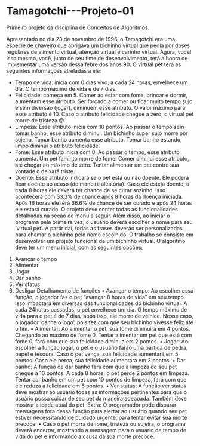 # Tamagotchi---Projeto-01
Primeiro projeto da disciplina de Conceitos de Algoritmos.

Apresentado no dia 23 de novembro de 1996, o Tamagotchi era uma espécie de chaveiro que
abrigava um bichinho virtual que pedia por doses regulares de alimento virtual, atenção virtual
e carinho virtual. Agora, você! Isso mesmo, você, junto de seu time de desenvolvimento, terá a
honra de implementar uma versão dessa febre dos anos 90.
O virtual pet terá as seguintes informações atreladas a ele:
- Tempo de vida: inicia com 0 dias vivo, a cada 24 horas, envelhece um dia. O tempo
máximo de vida é de 7 dias.
- Felicidade: começa em 5. Comer ao estar com fome, brincar e dormir, aumentam esse
atributo. Ser forçado a comer ou ficar muito tempo sujo e sem diversão (jogar), diminuem esse
atributo. O valor máximo para esse atributo é 10. Caso o atributo felicidade chegue a zero, o
virtual pet morre de tristeza 😕 .
- Limpeza: Esse atributo inicia com 10 pontos. Ao passar o tempo sem tomar banho,
esse atributo diminui. Um bichinho super sujo morre por sujeira. Tomar banho aumenta esse
atributo. Tomar banho estando limpo diminui o atributo felicidade.
- Fome: Esse atributo inicia com 0. Ao passar o tempo, esse atributo aumenta. Um pet
faminto morre de fome. Comer diminui esse atributo, até chegar ao máximo de zero. Tentar
alimentar um pet contra sua vontade o deixará triste.
- Doente: Esse atributo indicará se o pet está ou não doente. Ele poderá ficar doente
ao acaso (de maneira aleatória). Caso ele esteja doente, a cada 8 horas ele deverá ter chance
de se curar sozinho. Isso acontecerá com 33.3% de chance após 8 horas da doença iniciada.
Após 16 horas ele terá 66.6% de chance de ser curado e após 24 horas ele estará curado.
O projeto deve conter todas as funcionalidades detalhadas na seção de menu a seguir. Além
disso, ao iniciar o programa pela primeira vez, o usuário deverá escolher o nome para seu
‘virtual pet’. A partir daí, todas as frases deverão ser personalizadas para chamar o bichinho
pelo nome escolhido.
O trabalho se consiste em desenvolver um projeto funcional de um bichinho virtual. O algoritmo
deve ter um menu inicial, com as seguintes opções:
1. Avançar o tempo
2. Alimentar
3. Jogar
4. Dar banho
5. Ver status
6. Desligar
Detalhamento de funções
• Avançar o tempo: Ao escolher essa função, o jogador faz o pet “avançar 8 horas de vida”
em seu tempo. Isso impactará em diversas das funcionalidades do bichinho virtual. A cada
24horas passadas, o pet envelhece um dia. O tempo máximo de vida para o pet é de 7
dias, após isso, ele morre de velhice. Nesse caso, o jogador ‘ganha o jogo’, pois fez com
que seu bichinho vivesse feliz até o fim.
• Alimentar: Ao alimentar o pet, sua fome diminuirá em 4 pontos. Chegando ao máximo de
fome 0. Tentar alimentar um pet que está com fome 0, fará com que sua felicidade diminua
em 2 pontos.
• Jogar: Ao escolher a função jogar, o pet e o usuário farão uma partida de pedra, papel e
tesoura. Caso o pet vença, sua felicidade aumentará em 5 pontos. Caso ele perca, sua
felicidade aumentará em 3 pontos.
• Dar banho: A função de dar banho fará com que a limpeza de seu pet chegue a 10 pontos.
A cada 8 horas, o pet perde 2 pontos em limpeza. Tentar dar banho em um pet com 10
pontos de limpeza, fará com que ele reduza a felicidade em 6 pontos.
• Ver status: A função ver status deve mostrar ao usuário todas as informações pertinentes
para que o usuário possa cuidar de seu pet da maneira adequada. Também deve mostrar
a idade atual do pet. Extra: O programador pode disparar mensagens fora dessa função
para alertar ao usuário quando seu pet estiver necessitando de cuidado urgente, para
tentar evitar sua morte precoce.
• Caso o pet morra de fome, tristeza ou sujeira, o programa deverá encerrar, mostrando a
mensagem para o usuário de tempo de vida do pet e informando a causa da sua morte
precoce.

